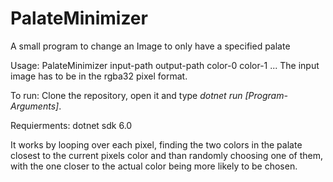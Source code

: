 # PalateMinimizer
A small program to change an Image to only have a specified palate

Usage:
 PalateMinimizer input-path output-path color-0 color-1 ...
 The input image has to be in the rgba32 pixel format.

To run: Clone the repository, open it and type _dotnet run [Program-Arguments]_.

Requierments: dotnet sdk 6.0

It works by looping over each pixel, finding the two colors in the palate closest to the current pixels color and than randomly choosing one of them, with the one closer to the actual color being more likely to be chosen.

